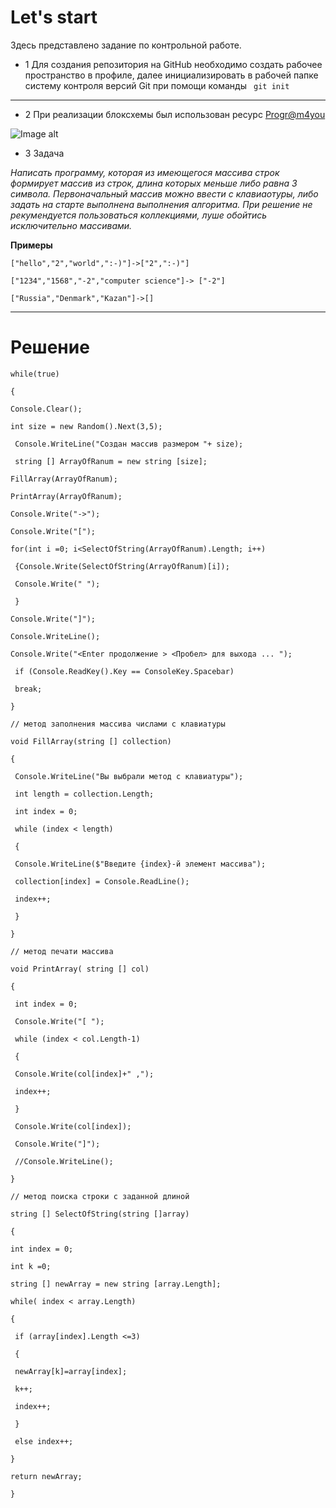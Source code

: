 # Let's start

Здесь представлено задание по контрольной работе.

- 1 Для создания репозитория на GitHub необходимо создать рабочее пространство в профиле, далее инициализировать в рабочей папке систему контроля версий Git при помощи команды ` git init`

---

- 2 При реализации блоксхемы был использован ресурс [Progr@m4you](https://programforyou.ru/block-diagram-redactor)


![Image alt](https://github.com/manuk1122/Test/blob/master/diagram%20(1).png)
- 3 Задача

_Написать программу, которая из имеющегося массива строк формирует массив из строк, длина которых меньше либо равна 3 символа. Первоначальный массив можно ввести с клавиаотуры, либо задать на старте выполнена выполнения алгоритма. При решение не рекумендуется пользоваться коллекциями, луше обойтись исключительно массивами._

**Примеры**

`["hello","2","world",":-)"]->["2",":-)"]`

`["1234","1568","-2","computer science"]-> ["-2"]`

`["Russia","Denmark","Kazan"]->[]`
***

# Решение


`while(true)`

`{`

`Console.Clear();`

`int size = new Random().Next(3,5);`

` Console.WriteLine("Создан массив размером "+ size);`

` string [] ArrayOfRanum = new string [size];`

`FillArray(ArrayOfRanum);`

`PrintArray(ArrayOfRanum);`

`Console.Write("->");`

`Console.Write("[");`

`for(int i =0; i<SelectOfString(ArrayOfRanum).Length; i++)`

` {Console.Write(SelectOfString(ArrayOfRanum)[i]);`

` Console.Write(" ");`

` }`

`Console.Write("]");`

`Console.WriteLine();`

`Console.Write("<Enter продолжение > <Пробел> для выхода ... ");`

` if (Console.ReadKey().Key == ConsoleKey.Spacebar)`

` break;`

`}`

`// метод заполнения массива числами c клавиатуры`

`void FillArray(string [] collection)`

`{`

` Console.WriteLine("Вы выбрали метод с клавиатуры");`

` int length = collection.Length;`

` int index = 0;`

` while (index < length)`

` {`

` Console.WriteLine($"Введите {index}-й элемент массива");`

` collection[index] = Console.ReadLine();`

` index++;`

` }`

`}`

`// метод печати массива`

`void PrintArray( string [] col)`

`{`

` int index = 0;`

` Console.Write("[ ");`

` while (index < col.Length-1)`

` {`

` Console.Write(col[index]+" ,");`

` index++;`

` }`

` Console.Write(col[index]);`

` Console.Write("]");`

` //Console.WriteLine();`

`}`

`// метод поиска строки с заданной длиной`

`string [] SelectOfString(string []array)`

`{`

`int index = 0;`

`int k =0;`

`string [] newArray = new string [array.Length];`

`while( index < array.Length)`

`{`

` if (array[index].Length <=3)`

` {`

` newArray[k]=array[index];`

` k++;`

` index++;`

` }`

` else index++;`

`}`

`return newArray;`

`}`
